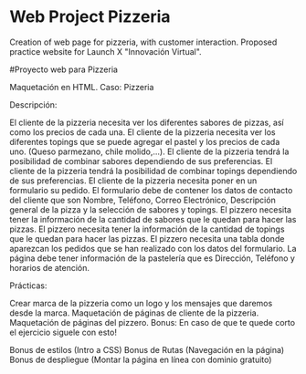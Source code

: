 # Web Project Pizzeria
Creation of web page for pizzeria, with customer interaction.  Proposed practice website for Launch X "Innovación Virtual".

#Proyecto web para Pizzeria 

Maquetación en HTML.
Caso: Pizzeria

Descripción:

El cliente de la pizzeria necesita ver los diferentes sabores de pizzas, así como los precios de cada una.
El cliente de la pizzeria necesita ver los diferentes topings que se puede agregar el pastel y los precios de cada uno. (Queso parmezano, chile molido,...).
El cliente de la pizzeria tendrá la posibilidad de combinar sabores dependiendo de sus preferencias.
El cliente de la pizzeria tendrá la posibilidad de combinar topings dependiendo de sus preferencias.
El cliente de la pizzeria necesita poner en un formulario su pedido.
El formulario debe de contener los datos de contacto del cliente que son Nombre, Teléfono, Correo Electrónico, Descripción general de la pizza y la selección de sabores y topings.
El pizzero necesita tener la información de la cantidad de sabores que le quedan para hacer las pizzas.
El pizzero necesita tener la información de la cantidad de topings que le quedan para hacer las pizzas.
El pizzero necesita una tabla donde aparezcan los pedidos que se han realizado con los datos del formulario.
La página debe tener información de la pastelería que es Dirección, Teléfono y horarios de atención.

Prácticas:

Crear marca de la pizzeria como un logo y los mensajes que daremos desde la marca.
Maquetación de páginas de cliente de la pizzeria.
Maquetación de páginas del pizzero.
Bonus: En caso de que te quede corto el ejercicio siguele con esto!

Bonus de estilos (Intro a CSS)
Bonus de Rutas (Navegación en la página)
Bonus de despliegue (Montar la página en línea con dominio gratuito)
